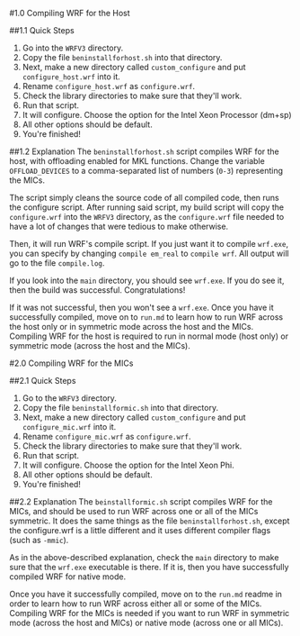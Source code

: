 #1.0 Compiling WRF for the Host

##1.1 Quick Steps
1. Go into the `WRFV3` directory. 
2. Copy the file `beninstallforhost.sh` into that directory.
3. Next, make a new directory called `custom_configure` and put `configure_host.wrf` into it.
4. Rename `configure_host.wrf` as `configure.wrf`.
5. Check the library directories to make sure that they'll work.
6. Run that script.
7. It will configure. Choose the option for the Intel Xeon Processor (dm+sp)
8. All other options should be default.
9. You're finished!

##1.2 Explanation
The `beninstallforhost.sh` script compiles WRF for the host,
with offloading enabled for MKL functions.  Change the variable `OFFLOAD_DEVICES` to 
a comma-separated list of numbers (`0-3`) representing the MICs.

The script simply cleans the source code of all compiled code, then runs the configure script.
After running said script, my build script will copy the `configure.wrf` into the `WRFV3` directory,
as the `configure.wrf` file needed to have a lot of changes that were tedious to make otherwise.

Then, it will run WRF's compile script.  If you just want it to compile `wrf.exe`, you can specify
by changing `compile em_real` to `compile wrf`.  All output will go to the file `compile.log`.

If you look into the `main` directory, you should see `wrf.exe`.  If you do see it, then the build was
successful. Congratulations!

If it was not successful, then you won't see a `wrf.exe`.  Once you have it successfully compiled,
move on to `run.md` to learn how to run WRF across the host only or in symmetric mode across the 
host and the MICs.  Compiling WRF for the host is required to run in normal mode (host only) or 
symmetric mode (across the host and the MICs).

#2.0 Compiling WRF for the MICs

##2.1 Quick Steps
1. Go to the `WRFV3` directory.
2. Copy the file `beninstallformic.sh` into that directory.
3. Next, make a new directory called `custom_configure` and put `configure_mic.wrf` into it.
4. Rename `configure_mic.wrf` as `configure.wrf`.
5. Check the library directories to make sure that they'll work.
6. Run that script.
7. It will configure. Choose the option for the Intel Xeon Phi.
8. All other options should be default.
9. You're finished!

##2.2 Explanation
The `beinstallformic.sh` script compiles WRF for the MICs, and should be used to run WRF across
one or all of the MICs symmetric.  It does the same things as the file `beninstallforhost.sh`,
except the configure.wrf is a little different and it uses different compiler flags (such as `-mmic`).

As in the above-described explanation, check the `main` directory to make sure that the `wrf.exe`
executable is there. If it is, then you have successfully compiled WRF for native mode.

Once you have it successfully compiled, move on to the `run.md` readme in order to learn how to run
WRF across either all or some of the MICs.  Compiling WRF for the MICs is needed if you want to run
WRF in symmetric mode (across the host and MICs) or native mode (across one or all MICs).
